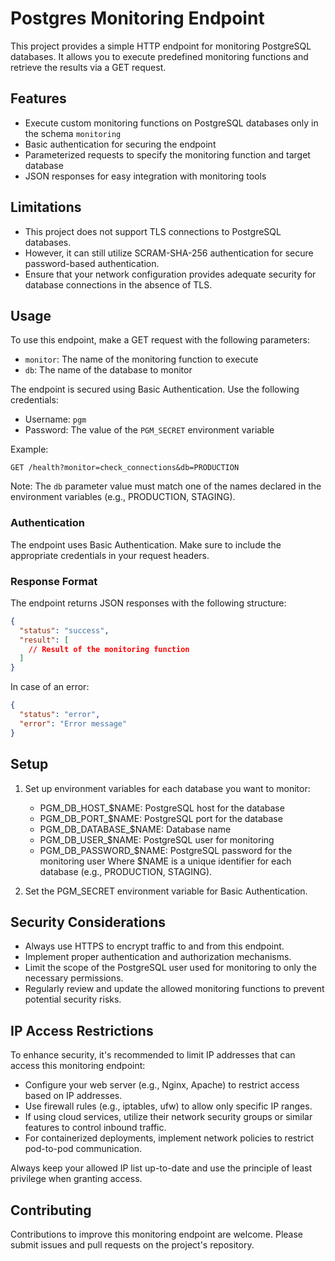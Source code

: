 # Postgres Monitoring Endpoint

This project provides a simple HTTP endpoint for monitoring PostgreSQL databases. It allows you to execute predefined monitoring functions and retrieve the results via a GET request.

## Features

- Execute custom monitoring functions on PostgreSQL databases only in the schema `monitoring`
- Basic authentication for securing the endpoint
- Parameterized requests to specify the monitoring function and target database
- JSON responses for easy integration with monitoring tools

## Limitations

- This project does not support TLS connections to PostgreSQL databases.
- However, it can still utilize SCRAM-SHA-256 authentication for secure password-based authentication.
- Ensure that your network configuration provides adequate security for database connections in the absence of TLS.

## Usage

To use this endpoint, make a GET request with the following parameters:

- `monitor`: The name of the monitoring function to execute
- `db`: The name of the database to monitor

The endpoint is secured using Basic Authentication. Use the following credentials:

- Username: `pgm`
- Password: The value of the `PGM_SECRET` environment variable


Example:

```
GET /health?monitor=check_connections&db=PRODUCTION
```

Note: The `db` parameter value must match one of the names declared in the environment variables (e.g., PRODUCTION, STAGING).

### Authentication

The endpoint uses Basic Authentication. Make sure to include the appropriate credentials in your request headers.

### Response Format

The endpoint returns JSON responses with the following structure:

```json
{
  "status": "success",
  "result": [
    // Result of the monitoring function
  ]
}
```

In case of an error:

```json
{
  "status": "error",
  "error": "Error message"
}
```

## Setup

1. Set up environment variables for each database you want to monitor:
   - PGM_DB_HOST_$NAME: PostgreSQL host for the database
   - PGM_DB_PORT_$NAME: PostgreSQL port for the database
   - PGM_DB_DATABASE_$NAME: Database name
   - PGM_DB_USER_$NAME: PostgreSQL user for monitoring
   - PGM_DB_PASSWORD_$NAME: PostgreSQL password for the monitoring user
   Where $NAME is a unique identifier for each database (e.g., PRODUCTION, STAGING).

2. Set the PGM_SECRET environment variable for Basic Authentication.

## Security Considerations

- Always use HTTPS to encrypt traffic to and from this endpoint.
- Implement proper authentication and authorization mechanisms.
- Limit the scope of the PostgreSQL user used for monitoring to only the necessary permissions.
- Regularly review and update the allowed monitoring functions to prevent potential security risks.
## IP Access Restrictions

To enhance security, it's recommended to limit IP addresses that can access this monitoring endpoint:

- Configure your web server (e.g., Nginx, Apache) to restrict access based on IP addresses.
- Use firewall rules (e.g., iptables, ufw) to allow only specific IP ranges.
- If using cloud services, utilize their network security groups or similar features to control inbound traffic.
- For containerized deployments, implement network policies to restrict pod-to-pod communication.

Always keep your allowed IP list up-to-date and use the principle of least privilege when granting access.

## Contributing

Contributions to improve this monitoring endpoint are welcome. Please submit issues and pull requests on the project's repository.

